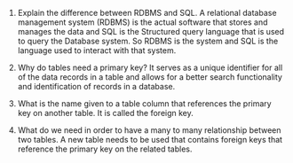 1. Explain the difference between RDBMS and SQL.
    A relational database management system (RDBMS) is the actual software that stores and manages the data and SQL is the Structured query language that is used to query the Database system. So RDBMS is the system and SQL is the language used to interact with that system.


2. Why do tables need a primary key?
    It serves as a unique identifier for all of the data records in a table and allows for a better search functionality and identification of records in a database.

3. What is the name given to a table column that references the primary key on another table.
    It is called the foreign key.

4. What do we need in order to have a many to many relationship between two tables. 
    A new table needs to be used that contains foreign keys that reference the primary key on the related tables.
